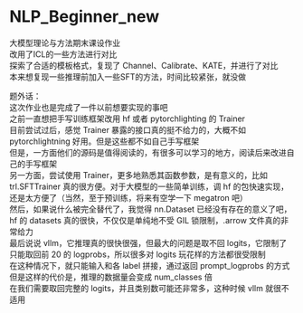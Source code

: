 # NLP_Beginner_new
大模型理论与方法期末课设作业  
改用了ICL的一些方法进行对比  
探索了合适的模板格式，复现了 Channel、Calibrate、KATE，并进行了对比  
本来想复现一些推理前加入一些SFT的方法，时间比较紧张，就没做  
  
  
  
题外话：  
这次作业也是完成了一件以前想要实现的事吧  
之前一直想把手写训练框架改用 hf 或者 pytorchlighting 的 Trainer  
目前尝试过后，感觉 Trainer 暴露的接口真的挺不给力的，大概不如 pytorchlightning 好用。但是这些都不如自己手写框架  
但是，一方面他们的源码是值得阅读的，有很多可以学习的地方，阅读后来改进自己的手写框架  
另一方面，尝试使用 Trainer，更多地熟悉其函数参数，是有意义的，比如 trl.SFTTrainer 真的很方便。对于大模型的一些简单训练，调 hf 的包快速实现，还是太方便了（当然，至于预训练，将来有空学一下 megatron 吧）  
然后，如果说什么被完全替代了，我觉得 nn.Dataset 已经没有存在的意义了吧，hf 的 datasets 真的很快，不仅仅是单纯地不受 GIL 锁限制，.arrow 文件真的非常给力  
最后说说 vllm，它推理真的很快很强，但最大的问题是取不回 logits，它限制了只能取回前 20 的 logprobs，所以很多对 logits 玩花样的方法都很受限制  
在这种情况下，就只能输入和各 label 拼接，通过返回 prompt_logprobs 的方式  
但是这样的代价是，推理的数据量会变成 num_classes 倍  
在我们需要取回完整的 logits，并且类别数可能还非常多，这种时候 vllm 就很不适用  
